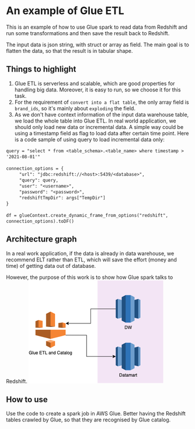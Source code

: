 # An example of Glue ETL
This is an example of how to use Glue spark to read data from Redshift and run some transformations and then save the result back to Redshift.

The input data is json string, with struct or array as field. The main goal is to flatten the data, so that the result is in tabular shape.

## Things to highlight
1. Glue ETL is serverless and scalable, which are good properties for handling big data. Moreover, it is easy to run, so we choose it for this task.
2. For the requirement of `convert into a flat table`, the only array field is `brand_ids`, so it's mainly about `exploding` the field. 
3. As we don't have context information of the input data warehouse table, we load the whole table into Glue ETL. In real world application, we should only load new data or incremental data. A simple way could be using a timestamp field as flag to load data after certain time point. Here is a code sample of using query to load incremental data only:

```
query = "select * from <table_schema>.<table_name> where timestamp > '2021-08-01'"

connection_options = {
     "url": "jdbc:redshift://<host>:5439/<database>",
     "query": query,
     "user": "<username>",
     "password": "<password>",
     "redshiftTmpDir": args["TempDir"]
}

df = glueContext.create_dynamic_frame_from_options("redshift", connection_options).toDF()

```

## Architecture graph
In a real work application, if the data is already in data warehouse, we recommend ELT rather than ETL, which will save the effort (money and time) of getting data out of database.

However, the purpose of this work is to show how Glue spark talks to Redshift. 
![Architecture](./glue_etl.png)

## How to use
Use the code to create a spark job in AWS Glue.
Better having the Redshift tables crawled by Glue, so that they are recognised by Glue catalog.



